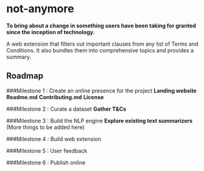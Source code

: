 # not-anymore

**To bring about a change in something users have been taking for granted since the inception of technology.**

A web extension that filters out important clauses from any list of Terms and Conditions. It also bundles them into comprehensive topics and provides a summary.

## Roadmap

###Milestone 1 : Create an online presence for the project
**Landing website**
**Readme.md**
**Contributing.md**
**License**

###Milestone 2 : Curate a dataset
**Gather T&Cs**

###Milestone 3 : Build the NLP engine
**Explore existing text summarizers**
(More things to be added here)

###Milestone 4 : Build web extension

###Milestone 5 : User feedback

###Milestone 6 : Publish online